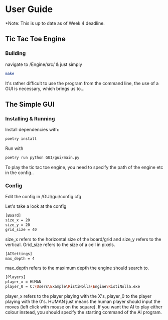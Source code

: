 # User Guide
*Note: This is up to date as of Week 4 deadline.

## Tic Tac Toe Engine

### Building

navigate to /Engine/src/ & just simply 

```bash 
make
```

It's rather difficult to use the program from the command line, the use of a GUI is necessary, which brings us to...

## The Simple GUI

### Installing & Running

Install dependencies with:

```bash
poetry install
```

Run with

```bash
poetry run python GUI/gui/main.py
```

To play the tic tac toe engine, you need to specify the path of the engine etc in the config..

### Config
Edit the config in /GUI/gui/config.cfg

Let's take a look at the config
```bash
[Board]
size_x = 20 
size_y = 20
grid_size = 40
```
size_x refers to the horizontal size of the board/grid and size_y refers to the vertical. Grid_size refers to the size of a cell in pixels.

```bash
[AISettings]
max_depth = 4
```
max_depth refers to the maximum depth the engine should search to.

```bash
[Players]  
player_x = HUMAN
player_0 = C:\Users\Example\RistiNolla\Engine\RistiNolla.exe
```
player_x refers to the player playing with the X's, player_0 to the player playing with the 0's. HUMAN just means the human player should input the moves (left click with mouse on the square). If you want the AI to play either colour instead, you should specify the starting command of the AI program. 
